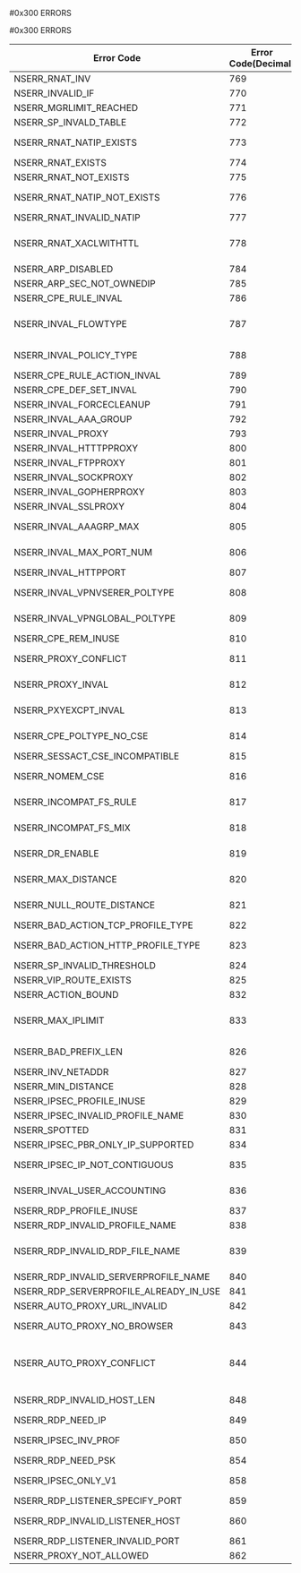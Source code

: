 #0x300 ERRORS

#0x300 ERRORS



<table><thead><tr><th>Error Code</th><th>Error Code(Decimal)</th><th>Error Code(Hex)</th><th>Error Message</th></tr></thead><tbody><tr><td>NSERR_RNAT_INV</td><td>769</td><td>0x301</td><td>Reverse NAT not applicable for default route.</td><tr><tr><td>NSERR_INVALID_IF</td><td>770</td><td>0x302</td><td>Invalid interface name/number.</td><tr><tr><td>NSERR_MGRLIMIT_REACHED</td><td>771</td><td>0x303</td><td>Maximum manager limit reached.</td><tr><tr><td>NSERR_SP_INVALD_TABLE</td><td>772</td><td>0x304</td><td>SP table entries should be in increasing order.</td><tr><tr><td>NSERR_RNAT_NATIP_EXISTS</td><td>773</td><td>0x305</td><td>RNAT to the target network with specified NAT IP already exists.</td><tr><tr><td>NSERR_RNAT_EXISTS</td><td>774</td><td>0x306</td><td>RNAT to the target network already exists.</td><tr><tr><td>NSERR_RNAT_NOT_EXISTS</td><td>775</td><td>0x307</td><td>RNAT to the target network does not exist.</td><tr><tr><td>NSERR_RNAT_NATIP_NOT_EXISTS</td><td>776</td><td>0x308</td><td>RNAT to the target network with specified NAT IP doesnt exist.</td><tr><tr><td>NSERR_RNAT_INVALID_NATIP</td><td>777</td><td>0x309</td><td>NAT IP is not valid.</td><tr><tr><td>NSERR_RNAT_XACLWITHTTL</td><td>778</td><td>0x30a</td><td>Acl with ttl can not be used in NAT64/RNAT/RNAT6/ForwardingSession/LSN rule.</td><tr><tr><td>NSERR_ARP_DISABLED</td><td>784</td><td>0x310</td><td>IP has arp disabled.</td><tr><tr><td>NSERR_ARP_SEC_NOT_OWNEDIP</td><td>785</td><td>0x311</td><td>Secondary can not arp for this IP.</td><tr><tr><td>NSERR_CPE_RULE_INVAL</td><td>786</td><td>0x312</td><td>Invalid rule.</td><tr><tr><td>NSERR_INVAL_FLOWTYPE</td><td>787</td><td>0x313</td><td>Only authorization, audit, VPN session and traffic policies can be bound to aaa user or group.</td><tr><tr><td>NSERR_INVAL_POLICY_TYPE</td><td>788</td><td>0x314</td><td>Response rule is invalid in an authorization policy.</td><tr><tr><td>NSERR_CPE_RULE_ACTION_INVAL</td><td>789</td><td>0x315</td><td>Request action is valid only for request rule.</td><tr><tr><td>NSERR_CPE_DEF_SET_INVAL</td><td>790</td><td>0x316</td><td>Default policy cannot be set.</td><tr><tr><td>NSERR_INVAL_FORCECLEANUP</td><td>791</td><td>0x317</td><td>Invalid forcecleanup value.</td><tr><tr><td>NSERR_INVAL_AAA_GROUP</td><td>792</td><td>0x318</td><td>Invalid authorizationgroup value.</td><tr><tr><td>NSERR_INVAL_PROXY</td><td>793</td><td>0x319</td><td>Invalid allprotocolproxy value.</td><tr><tr><td>NSERR_INVAL_HTTTPPROXY</td><td>800</td><td>0x320</td><td>Invalid HTTP proxy value.</td><tr><tr><td>NSERR_INVAL_FTPPROXY</td><td>801</td><td>0x321</td><td>Invalid FTP proxy value.</td><tr><tr><td>NSERR_INVAL_SOCKPROXY</td><td>802</td><td>0x322</td><td>Invalid SOCKS proxy value.</td><tr><tr><td>NSERR_INVAL_GOPHERPROXY</td><td>803</td><td>0x323</td><td>Invalid GOPHER proxy value.</td><tr><tr><td>NSERR_INVAL_SSLPROXY</td><td>804</td><td>0x324</td><td>Invalid SSL proxy value.</td><tr><tr><td>NSERR_INVAL_AAAGRP_MAX</td><td>805</td><td>0x325</td><td>Max 5 groups can be specified in authorizationgroup.</td><tr><tr><td>NSERR_INVAL_MAX_PORT_NUM</td><td>806</td><td>0x326</td><td>Maximum 16 ports can be specified in httpport.</td><tr><tr><td>NSERR_INVAL_HTTPPORT</td><td>807</td><td>0x327</td><td>Invalid port.</td><tr><tr><td>NSERR_INVAL_VPNVSERER_POLTYPE</td><td>808</td><td>0x328</td><td>Only authentication and traffic policies can be bound to a VPN vserver.</td><tr><tr><td>NSERR_INVAL_VPNGLOBAL_POLTYPE</td><td>809</td><td>0x329</td><td>Only authentication and traffic policies can be bound to VPN global.</td><tr><tr><td>NSERR_CPE_REM_INUSE</td><td>810</td><td>0x32a</td><td>Bound policy cannot be removed.</td><tr><tr><td>NSERR_PROXY_CONFLICT</td><td>811</td><td>0x32b</td><td>Proxy server for all protocols already configured.</td><tr><tr><td>NSERR_PROXY_INVAL</td><td>812</td><td>0x32c</td><td>Domain names allowed only if proxy type is browser</td><tr><tr><td>NSERR_PXYEXCPT_INVAL</td><td>813</td><td>0x32d</td><td>Proxy exception allowed only if proxy type is browser</td><tr><tr><td>NSERR_CPE_POLTYPE_NO_CSE</td><td>814</td><td>0x32e</td><td>Policy type does not support client security expressions in rule</td><tr><tr><td>NSERR_SESSACT_CSE_INCOMPATIBLE</td><td>815</td><td>0x32f</td><td>Session action and rule are incompatible</td><tr><tr><td>NSERR_NOMEM_CSE</td><td>816</td><td>0x330</td><td>Not enough memory while adding client security expressions</td><tr><tr><td>NSERR_INCOMPAT_FS_RULE</td><td>817</td><td>0x331</td><td>File system expressions supported in authorization policy only</td><tr><tr><td>NSERR_INCOMPAT_FS_MIX</td><td>818</td><td>0x332</td><td>Incompatible expressions mixed with file system expressions in rule</td><tr><tr><td>NSERR_DR_ENABLE</td><td>819</td><td>0x333</td><td>Dynamic routing can be enabled on only one IP per subnet</td><tr><tr><td>NSERR_MAX_DISTANCE</td><td>820</td><td>0x334</td><td>Only null interface routes can have distance equal to 255</td><tr><tr><td>NSERR_NULL_ROUTE_DISTANCE</td><td>821</td><td>0x335</td><td>It is not possible to set the administrative distance/cost metric for a null interface route</td><tr><tr><td>NSERR_BAD_ACTION_TCP_PROFILE_TYPE</td><td>822</td><td>0x336</td><td>TCP profile cannot be set to this service type</td><tr><tr><td>NSERR_BAD_ACTION_HTTP_PROFILE_TYPE</td><td>823</td><td>0x337</td><td>HTTP profile cannot be set to this service type</td><tr><tr><td>NSERR_SP_INVALID_THRESHOLD</td><td>824</td><td>0x338</td><td>Invalid base threshold value</td><tr><tr><td>NSERR_VIP_ROUTE_EXISTS</td><td>825</td><td>0x339</td><td>VIP exists for this host route</td><tr><tr><td>NSERR_ACTION_BOUND</td><td>832</td><td>0x340</td><td>Action bound to policy can not be deleted.</td><tr><tr><td>NSERR_MAX_IPLIMIT</td><td>833</td><td>0x341</td><td>Maximum limit for bound IP to this resource record reached, remaining IPs destined for this resource record will be discarded.</td><tr><tr><td>NSERR_BAD_PREFIX_LEN</td><td>826</td><td>0x33a</td><td>Invalid rnat/lsn network prefix len it must be 0-128</td><tr><tr><td>NSERR_INV_NETADDR</td><td>827</td><td>0x33b</td><td>Invalid IPv6 network address</td><tr><tr><td>NSERR_MIN_DISTANCE</td><td>828</td><td>0x33c</td><td>Static route cannot have distance less than 1</td><tr><tr><td>NSERR_IPSEC_PROFILE_INUSE</td><td>829</td><td>0x33d</td><td>Profile is in use by an ip tunnel.</td><tr><tr><td>NSERR_IPSEC_INVALID_PROFILE_NAME</td><td>830</td><td>0x33e</td><td>Invalid profile name.</td><tr><tr><td>NSERR_SPOTTED</td><td>831</td><td>0x33f</td><td>Spotted IP cannot be used here</td><tr><tr><td>NSERR_IPSEC_PBR_ONLY_IP_SUPPORTED</td><td>834</td><td>0x342</td><td>Only IP range is supported</td><tr><tr><td>NSERR_IPSEC_IP_NOT_CONTIGUOUS</td><td>835</td><td>0x343</td><td>Invalid IP range. The IP range does not cover all the IPs for a given subnet mask</td><tr><tr><td>NSERR_INVAL_USER_ACCOUNTING</td><td>836</td><td>0x344</td><td>Invalid userAccounting value. userAccounting value must be a radiusPolicy.</td><tr><tr><td>NSERR_RDP_PROFILE_INUSE</td><td>837</td><td>0x345</td><td>Profile is in use.</td><tr><tr><td>NSERR_RDP_INVALID_PROFILE_NAME</td><td>838</td><td>0x346</td><td>Invalid profile name.</td><tr><tr><td>NSERR_RDP_INVALID_RDP_FILE_NAME</td><td>839</td><td>0x347</td><td>RDP file name should have .rdp extension and some special characters for RDP file name are not supported.</td><tr><tr><td>NSERR_RDP_INVALID_SERVERPROFILE_NAME</td><td>840</td><td>0x348</td><td>Invalid server profile name.</td><tr><tr><td>NSERR_RDP_SERVERPROFILE_ALREADY_IN_USE</td><td>841</td><td>0x349</td><td>Server profile is already in use.</td><tr><tr><td>NSERR_AUTO_PROXY_URL_INVALID</td><td>842</td><td>0x34a</td><td>Invalid Autoproxy URL</td><tr><tr><td>NSERR_AUTO_PROXY_NO_BROWSER</td><td>843</td><td>0x34b</td><td>Autoproxy URL is allowed only if proxy type is Browser.</td><tr><tr><td>NSERR_AUTO_PROXY_CONFLICT</td><td>844</td><td>0x34c</td><td>Both Autoproxy URL and manual proxy parameters (allprotocolproxy, http proxy, ftp proxy, proxy exception list, ...) cannot be configured at same time.</td><tr><tr><td>NSERR_RDP_INVALID_HOST_LEN</td><td>848</td><td>0x350</td><td>Invalid Host length. Atleast 3 characters expected</td><tr><tr><td>NSERR_RDP_NEED_IP</td><td>849</td><td>0x351</td><td>RDP IP is needed</td><tr><tr><td>NSERR_IPSEC_INV_PROF</td><td>850</td><td>0x352</td><td>For IPSEC tunnels, profile name cannot be none</td><tr><tr><td>NSERR_RDP_NEED_PSK</td><td>854</td><td>0x356</td><td>PSK is needed</td><tr><tr><td>NSERR_IPSEC_ONLY_V1</td><td>858</td><td>0x35a</td><td>Responder Only config is supported with IKEv1</td><tr><tr><td>NSERR_RDP_LISTENER_SPECIFY_PORT</td><td>859</td><td>0x35b</td><td>Invalid Listener. Specify Port</td><tr><tr><td>NSERR_RDP_INVALID_LISTENER_HOST</td><td>860</td><td>0x35c</td><td>Invalid Listener. Specify valid host, atleast 3 characters expected</td><tr><tr><td>NSERR_RDP_LISTENER_INVALID_PORT</td><td>861</td><td>0x35d</td><td>Invalid Listener. Specify valid Port</td><tr><tr><td>NSERR_PROXY_NOT_ALLOWED</td><td>862</td><td>0x35e</td><td>Proxy feature not licensed</td><tr></tbody></table>
